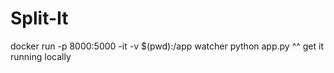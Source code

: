 # Split-It

docker run -p 8000:5000 -it -v $(pwd):/app watcher python app.py
^^ get it running locally